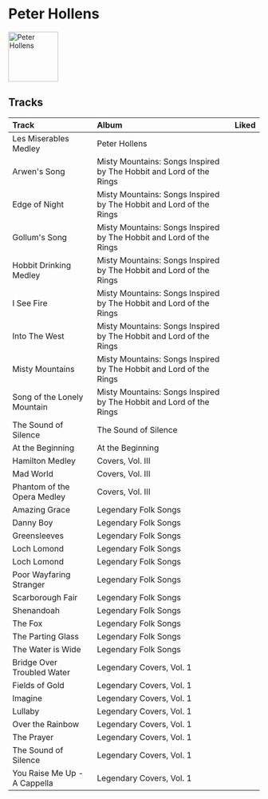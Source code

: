 
# Peter Hollens


<img src="https://i.scdn.co/image/ab6761610000e5eb5c2b393e7d8a0a1bdb64b231" alt="Peter Hollens" width="100" />

## Tracks

| Track                        | Album                                                               | Liked   |
|:-----------------------------|:--------------------------------------------------------------------|:--------|
| Les Miserables Medley        | Peter Hollens                                                       |         |
| Arwen's Song                 | Misty Mountains: Songs Inspired by The Hobbit and Lord of the Rings |         |
| Edge of Night                | Misty Mountains: Songs Inspired by The Hobbit and Lord of the Rings |         |
| Gollum's Song                | Misty Mountains: Songs Inspired by The Hobbit and Lord of the Rings |         |
| Hobbit Drinking Medley       | Misty Mountains: Songs Inspired by The Hobbit and Lord of the Rings |         |
| I See Fire                   | Misty Mountains: Songs Inspired by The Hobbit and Lord of the Rings |         |
| Into The West                | Misty Mountains: Songs Inspired by The Hobbit and Lord of the Rings |         |
| Misty Mountains              | Misty Mountains: Songs Inspired by The Hobbit and Lord of the Rings |         |
| Song of the Lonely Mountain  | Misty Mountains: Songs Inspired by The Hobbit and Lord of the Rings |         |
| The Sound of Silence         | The Sound of Silence                                                |         |
| At the Beginning             | At the Beginning                                                    |         |
| Hamilton Medley              | Covers, Vol. III                                                    |         |
| Mad World                    | Covers, Vol. III                                                    |         |
| Phantom of the Opera Medley  | Covers, Vol. III                                                    |         |
| Amazing Grace                | Legendary Folk Songs                                                |         |
| Danny Boy                    | Legendary Folk Songs                                                |         |
| Greensleeves                 | Legendary Folk Songs                                                |         |
| Loch Lomond                  | Legendary Folk Songs                                                |         |
| Loch Lomond                  | Legendary Folk Songs                                                |         |
| Poor Wayfaring Stranger      | Legendary Folk Songs                                                |         |
| Scarborough Fair             | Legendary Folk Songs                                                |         |
| Shenandoah                   | Legendary Folk Songs                                                |         |
| The Fox                      | Legendary Folk Songs                                                |         |
| The Parting Glass            | Legendary Folk Songs                                                |         |
| The Water is Wide            | Legendary Folk Songs                                                |         |
| Bridge Over Troubled Water   | Legendary Covers, Vol. 1                                            |         |
| Fields of Gold               | Legendary Covers, Vol. 1                                            |         |
| Imagine                      | Legendary Covers, Vol. 1                                            |         |
| Lullaby                      | Legendary Covers, Vol. 1                                            |         |
| Over the Rainbow             | Legendary Covers, Vol. 1                                            |         |
| The Prayer                   | Legendary Covers, Vol. 1                                            |         |
| The Sound of Silence         | Legendary Covers, Vol. 1                                            |         |
| You Raise Me Up - A Cappella | Legendary Covers, Vol. 1                                            |         |